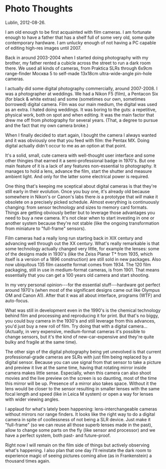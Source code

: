 # Photo Thoughts

Lublin, 2012-08-26.

I am old enough to be first acquainted with film cameras. I am fortunate enough to have a father that has a shelf full of some very old, some quite contemporary hardware. I am unlucky enough of not having a PC capable of editing high-res images until 2007.

Back in around 2003-2004 when I started doing photography with my brother, my father rented a cubicle across the street to run a dark room there. We used all kinds of cameras, from Praktica SLRs through 6x9cm range-finder Москва 5 to self-made 13x18cm ultra-wide-angle pin-hole cameras.

I actually did some digital photography commercially, around 2007-2008. I was a photographer at weddings. We had a Nikon F5 (film), a Pentacon Six (for black & white extras) and some (sometimes our own, sometimes borrowed) digital camera. Film was our main medium, the digital was used as an extra. I hated doing weddings. It was boring to the guts: a repetitive, physical work, both on spot and when editing. It was the main factor that drew me off from photography for several years. (That, a degree to pursue and the fact that my own camera broke.)

When I finally decided to start again, I bought the camera I always wanted and it was obviously one that you feed with film: the Pentax MX. Doing digital actually didn't occur to me as an option at that point.

It's a solid, small, cute camera with well-thought user interface and some other thingies that earned it a semi-professional badge in 1970's. But one main feature of it is a lack of any features non-essential to photography. It manages to hold a lens, advance the film, start the shutter and measure ambient light. And only for the latter some electrical power is required.

One thing that's keeping me sceptical about digital cameras is that they're still early in their evolution. Once you buy one, it's already old because somewhere in Nikon's or Canon's labs there _is_ a prototype that _will_ make it obsolete on a precisely picked schedule. Almost everything is continuously changing: from sensor technology and sizes to memory card formats. Things are getting obviously better but to leverage those advantages you need to buy a new camera. It's not clear when to start investing in one or another system because they're not stable (like the ongoing transformation from miniature to "full-frame" sensors).

Film cameras had a really long run starting back in XIX century and advancing well through out the XX century. What's really remarkable is that some technology actually changed very little, for example the lenses: some of the designs made in 1930's (like the Zeiss Planar T* from 1935, which itself is a version of a 1896 construction) are still sold in new packages. Also now ubiquitous 135 film cassette format comes from 1934. The 120 film packaging, still in use in medium-format cameras, is from 1901. That means essentially that you can get a 100 years old camera and start shooting.

In my very personal opinion---for the essential stuff---hardware got perfect around 1970's (when most of the significant designs came out like Olympus OM and Canon A1). After that it was all about interface, programs (WTF) and auto-focus.

What was still in development even in the 1990's is the chemical technology behind film and processing and reproducing it for print. But that's no biggy, you could buy camera in the 1930's and still leverage from this advances, you'd just buy a new roll of film. Try doing that with a digital camera... (Actually, in very expensive, medium-format cameras it's possible to change sensors, but it's the kind of new-car-expensive and they're quite bulky and fragile at the same time).

The other sign of the digital photography being yet unevolved is that current professional-grade cameras are SLRs with just film being replaced by a digital sensor. Because you can use signal from that sensor to take a picture and preview it live at the same time, having that rotating mirror inside camera makes little sense. Especially, when this camera can also shoot movies and the live preview on the screen is so daunting, most of the time this mirror will be up. Presence of a mirror also takes space. Without it the lens would be closer to the sensor resulting in smaller lenses with the same focal length and speed (like in Leica M system) or open a way for lenses with wider viewing angles.

I applaud for what's lately been happening: lens-interchangeable cameras without mirrors nor range finders. It looks like the right way to do a digital camera in spite of coollessness of not being a SLR device. Just make it "full-frame" (so we can reuse all those superb lenses made in the past), allow to change some parts on the fly (like sensor and processor) and we have a perfect system, both past- and future-proof.

Right now I will remain on the film side of things but actively observing what's happening. I also plan that one day I'll reinstate the dark room to experience magic of seeing pictures coming alive (as in Frankenstein) a thousand times again.
